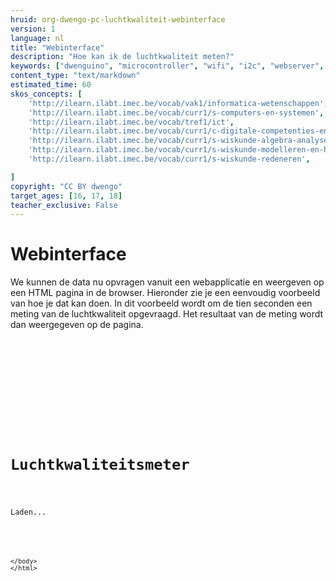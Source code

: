 ```yaml
---
hruid: org-dwengo-pc-luchtkwaliteit-webinterface
version: 1
language: nl
title: "Webinterface"
description: "Hoe kan ik de luchtkwaliteit meten?"
keywords: ["dwenguino", "microcontroller", "wifi", "i2c", "webserver", "internet", "co2", "luchtkwaliteit"]
content_type: "text/markdown"
estimated_time: 60
skos_concepts: [
    'http://ilearn.ilabt.imec.be/vocab/vak1/informatica-wetenschappen', 
    'http://ilearn.ilabt.imec.be/vocab/curr1/s-computers-en-systemen',
    'http://ilearn.ilabt.imec.be/vocab/tref1/ict',
    'http://ilearn.ilabt.imec.be/vocab/curr1/c-digitale-competenties-en-mediawijsheid',
    'http://ilearn.ilabt.imec.be/vocab/curr1/s-wiskunde-algebra-analyse',
    'http://ilearn.ilabt.imec.be/vocab/curr1/s-wiskunde-modelleren-en-heuristiek',
    'http://ilearn.ilabt.imec.be/vocab/curr1/s-wiskunde-redeneren',

]
copyright: "CC BY dwengo"
target_ages: [16, 17, 18]
teacher_exclusive: False
---
```


# Webinterface

We kunnen de data nu opvragen vanuit een webapplicatie en weergeven op een HTML pagina in de browser. Hieronder zie je een eenvoudig voorbeeld van hoe je dat kan doen. In dit voorbeeld wordt om de tien seconden een meting van de luchtkwaliteit opgevraagd. Het resultaat van de meting wordt dan weergegeven op de pagina.

<pre>
<code class="lang-html">

    <!DOCTYPE html>
    <html lang="en">
    <head>
    <meta charset="UTF-8">
    <meta name="viewport" content="width=device-width, initial-scale=1.0">
    <title>Luchtkwaliteitsmeter</title>
    </head>
    <body>
        <h1>Luchtkwaliteitsmeter</h1>
        <p id="meting">Laden...</p>
        <script>
            // Functie om de luchtkwaliteit op te vragen.
            function getLuchtkwaliteit() {
                // Stuur een GET request naar de Dwenguino.
                fetch('http://192.168.135.6/luchtkwaliteit') 
                    .then(response => {
                        if (!response.ok) {
                            throw new Error('Netwerk antwoord was niet ok');
                        }
                        // Vorm de response om naar tekst.
                        return response.text();
                    })
                    .then(data => {
                        // Log de waarde in de console.
                        console.log('Antwoord:', data); 
                        // Plaats de waarde in de HTML.
                        document.querySelector('#meting').textContent = data;
                    })
                    .catch(error => {
                        console.error('Er was een fout in de fetch operatie:', error);
                    });
            }
            // Doe een eerste meting
            getLuchtkwaliteit();
            // Vraag om de 10 seconden de luchtkwaliteit op.
            setInterval(getLuchtkwaliteit, 10000);  
        </script>
    </body>
    </html>

</code>
</pre>
